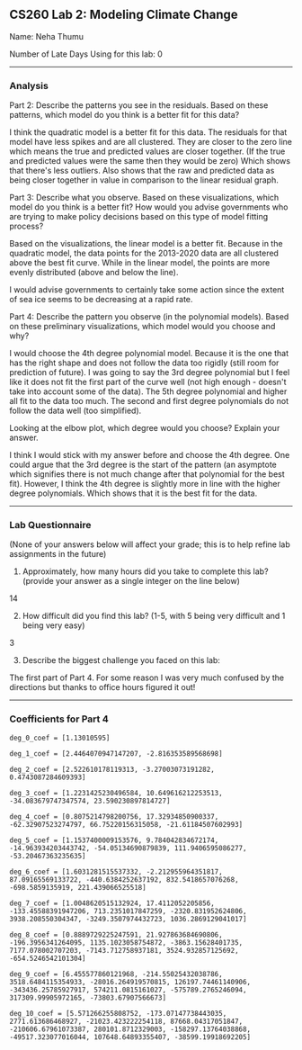 ## CS260 Lab 2: Modeling Climate Change

Name: Neha Thumu

Number of Late Days Using for this lab: 0

---

### Analysis

Part 2: Describe the patterns you see in the residuals. Based on these patterns, which model do you think is a better fit for this data?

I think the quadratic model is a better fit for this data. The residuals for
that model have less spikes and are all clustered. They are closer to the
zero line which means the true and predicted values are closer together. (If
the true and predicted values were the same then they would be zero) Which shows
that there's less outliers. Also shows that the raw and predicted data as being
closer together in value in comparison to the linear residual graph.

Part 3: Describe what you observe. Based on these visualizations, which model do you think is a better fit? How would you advise governments who are trying to make policy decisions based on this type of model fitting process?

Based on the visualizations, the linear model is a better fit. Because in the
quadratic model, the data points for the 2013-2020 data are all clustered above
the best fit curve. While in the linear model, the points are more evenly
distributed (above and below the line).  

I would advise governments to certainly take some action since the extent of
sea ice seems to be decreasing at a rapid rate.

Part 4: Describe the pattern you observe (in the polynomial models). Based on these preliminary visualizations, which model would you choose and why?

I would choose the 4th degree polynomial model. Because it is the one that
has the right shape and does not follow the data too rigidly (still room
for prediction of future). I was going to say the 3rd degree polynomial but
I feel like it does not fit the first part of the curve well (not high
enough - doesn't take into account some of the data). The 5th degree polynomial
and higher all fit to the data too much. The second and first degree
polynomials do not follow the data well (too simplified).

Looking at the elbow plot, which degree would you choose? Explain your answer.

I think I would stick with my answer before and choose the 4th degree.
One could argue that the 3rd degree is the start of the pattern (an asymptote
which signifies there is not much change after that polynomial for the
best fit). However, I think the 4th degree is slightly more in line with the
higher degree polynomials. Which shows that it is the best fit for the data.


---

### Lab Questionnaire

(None of your answers below will affect your grade; this is to help refine lab
assignments in the future)

1. Approximately, how many hours did you take to complete this lab? (provide
  your answer as a single integer on the line below)

  14

2. How difficult did you find this lab? (1-5, with 5 being very difficult and 1
  being very easy)

  3

3. Describe the biggest challenge you faced on this lab:

  The first part of Part 4. For some reason I was very much confused by the
  directions but thanks to office hours figured it out!

---

### Coefficients for Part 4

~~~
deg_0_coef = [1.13010595]

deg_1_coef = [2.4464070947147207, -2.816353589568698]

deg_2_coef = [2.522610178119313, -3.27003073191282, 0.4743087284609393]

deg_3_coef = [1.2231425230496584, 10.649616212253513, -34.083679747347574, 23.590230897814727]

deg_4_coef = [0.8075214798200756, 17.32934850900337, -62.32907523274797, 66.75220156315058, -21.61184507602993]

deg_5_coef = [1.1537400009153576, 9.784042834672174, -14.963934203443742, -54.05134690879839, 111.9406595086277, -53.20467363235635]

deg_6_coef = [1.6031281515537332, -2.212955964351817, 87.09165569133722, -440.6384252637192, 832.5418657076268, -698.5859135919, 221.439066525518]

deg_7_coef = [1.0048620515132924, 17.4112052205856, -133.45588391947206, 713.2351017847259, -2320.831952624806, 3938.208550304347, -3249.3507974432723, 1036.2869129041017]

deg_8_coef = [0.8889729225247591, 21.927863684690806, -196.3956341264095, 1135.1023058754872, -3863.15628401735, 7177.078002707203, -7143.712758937181, 3524.932857125692, -654.5246542101304]

deg_9_coef = [6.455577860121968, -214.55025432038786, 3518.6484115354933, -28016.264919570815, 126197.74461140906, -343436.25785927917, 574211.0815161027, -575789.2765246094, 317309.99905972165, -73803.67907566673]

deg_10_coef = [5.571266255808752, -173.07147738443035, 2771.613686468927, -21023.423222254118, 87668.04317051847, -210606.67961073387, 280101.8712329003, -158297.13764038868, -49517.323077016044, 107648.64893355407, -38599.19918692205]
~~~
